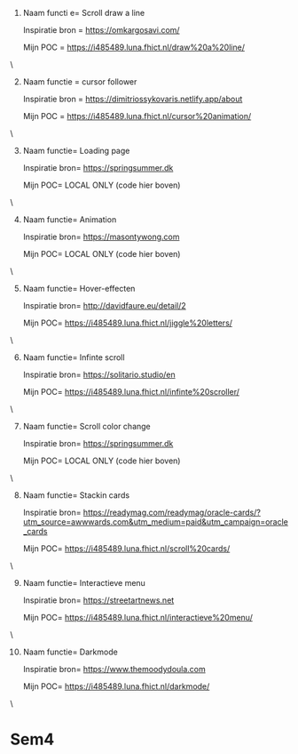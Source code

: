 1. Naam functi e= Scroll draw a line
   
   Inspiratie bron = https://omkargosavi.com/
   
   Mijn POC = https://i485489.luna.fhict.nl/draw%20a%20line/
   
\\


2. Naam functie = cursor follower 

   Inspiratie bron = 	https://dimitriossykovaris.netlify.app/about  

   Mijn POC = https://i485489.luna.fhict.nl/cursor%20animation/

\\


3. Naam functie= Loading page 	 

   Inspiratie bron= https://springsummer.dk 

   Mijn POC= LOCAL ONLY (code hier boven)

\\


4. Naam functie= Animation 	

   Inspiratie bron= https://masontywong.com 	

   Mijn POC= LOCAL ONLY (code hier boven)

\\


5. Naam functie= Hover-effecten	

   Inspiratie bron= http://davidfaure.eu/detail/2 

   Mijn POC= https://i485489.luna.fhict.nl/jiggle%20letters/ 

\\


6. Naam functie= Infinte scroll 

   Inspiratie bron= https://solitario.studio/en 

   Mijn POC= https://i485489.luna.fhict.nl/infinte%20scroller/ 

\\


7. Naam functie= Scroll color change

   Inspiratie bron= https://springsummer.dk 

   Mijn POC= LOCAL ONLY (code hier boven)

\\


8. Naam functie= Stackin cards

   Inspiratie bron= 	https://readymag.com/readymag/oracle-cards/?utm_source=awwwards.com&utm_medium=paid&utm_campaign=oracle_cards 

   Mijn POC= https://i485489.luna.fhict.nl/scroll%20cards/ 

\\


9. Naam functie= Interactieve menu 

   Inspiratie bron= https://streetartnews.net

   Mijn POC= https://i485489.luna.fhict.nl/interactieve%20menu/  

\\


10. Naam functie= Darkmode
   
    Inspiratie bron= https://www.themoodydoula.com

    Mijn POC= https://i485489.luna.fhict.nl/darkmode/ 

\\






# Sem4
